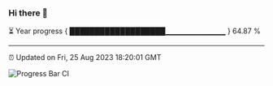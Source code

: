 ### Hi there 👋

⏳ Year progress { ███████████████████▁▁▁▁▁▁▁▁▁▁▁ } 64.87 %

---

⏰ Updated on Fri, 25 Aug 2023 18:20:01 GMT

![Progress Bar CI](https://github.com/ZhaoGui/ZhaoGui/workflows/Progress%20Bar%20CI/badge.svg)

